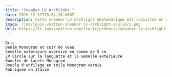 ```yaml
---
title: "Sneaker LV Archlight "
date: 2016-12-17T15:04:10.000Z
description: Cette sneaker LV Archlight emblématique est revisitée en denim Monogram avec une bordure en cuir de veau dans l'esprit de la collection Croisière 2023 de maroquinerie.
image: /img/louis-vuitton-sneaker-lv-archlight-souliers.png
Urls: https://fr.louisvuitton.com/fra-fr/produits/sneaker-lv-archlight-nvprod3930059v/1AAW30
---
```



    Gris
    Denim Monogram et cuir de veau
    Semelle extérieure oversize en gomme de 5 cm
    LV Circle sur la languette et la semelle extérieure
    Boucles de lacets Monogram
    Boucle d'enfilage en toile Monogram vernie
    Fabriquée en Italie

